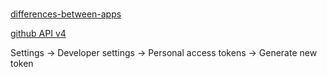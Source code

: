 # 

[differences-between-apps](https://developer.github.com/apps/differences-between-apps/)

[github API v4](https://developer.github.com/v4/)

Settings -> Developer settings -> Personal access tokens -> Generate new token